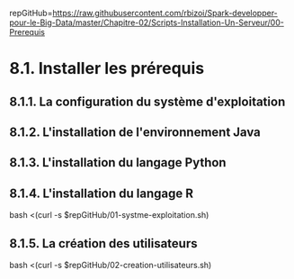 repGitHub=https://raw.githubusercontent.com/rbizoi/Spark-developper-pour-le-Big-Data/master/Chapitre-02/Scripts-Installation-Un-Serveur/00-Prerequis

# 8.1.	Installer les prérequis
## 8.1.1.	La configuration du système d'exploitation
## 8.1.2.	L'installation de l'environnement Java
## 8.1.3.	L'installation du langage Python
## 8.1.4.	L'installation du langage R


bash <(curl -s $repGitHub/01-systme-exploitation.sh)

## 8.1.5.	La création des utilisateurs

bash <(curl -s $repGitHub/02-creation-utilisateurs.sh)
